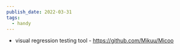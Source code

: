```yaml
---
publish_date: 2022-03-31
tags:
  - handy
---
```

- visual regression testing tool - https://github.com/Mikuu/Micoo
